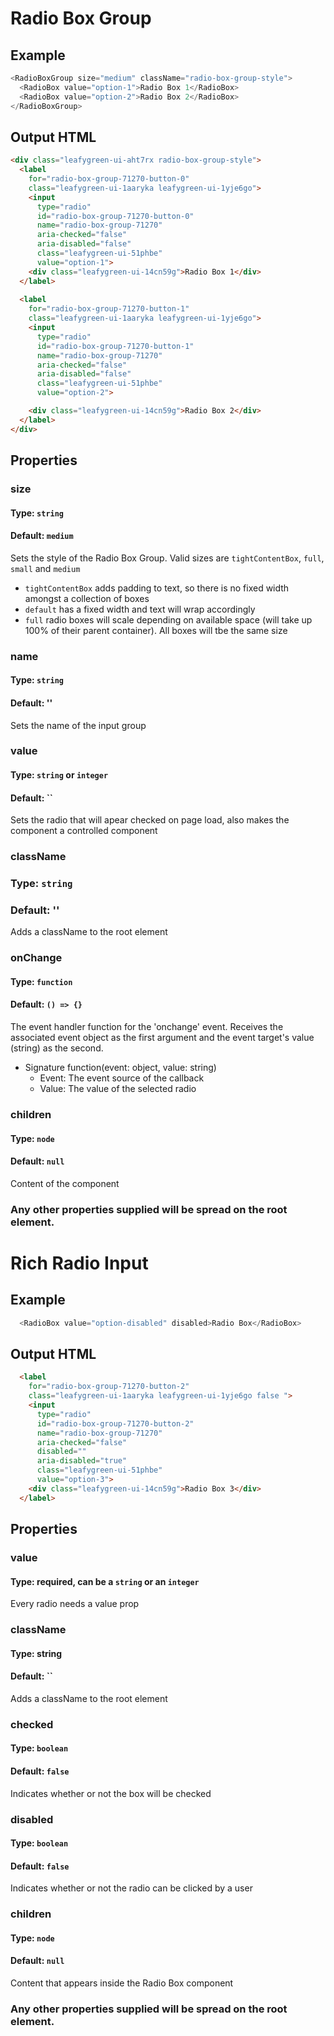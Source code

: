# Radio Box Group

## Example
```js
<RadioBoxGroup size="medium" className="radio-box-group-style">
  <RadioBox value="option-1">Radio Box 1</RadioBox>
  <RadioBox value="option-2">Radio Box 2</RadioBox>
</RadioBoxGroup>
```

## Output HTML
```html
<div class="leafygreen-ui-aht7rx radio-box-group-style">
  <label 
    for="radio-box-group-71270-button-0"
    class="leafygreen-ui-1aaryka leafygreen-ui-1yje6go">  
    <input 
      type="radio" 
      id="radio-box-group-71270-button-0" 
      name="radio-box-group-71270" 
      aria-checked="false" 
      aria-disabled="false" 
      class="leafygreen-ui-51phbe" 
      value="option-1">
    <div class="leafygreen-ui-14cn59g">Radio Box 1</div>
  </label>
  
  <label 
    for="radio-box-group-71270-button-1" 
    class="leafygreen-ui-1aaryka leafygreen-ui-1yje6go">
    <input 
      type="radio" 
      id="radio-box-group-71270-button-1" 
      name="radio-box-group-71270" 
      aria-checked="false" 
      aria-disabled="false" 
      class="leafygreen-ui-51phbe" 
      value="option-2">

    <div class="leafygreen-ui-14cn59g">Radio Box 2</div>
  </label>
</div>
```

## Properties

### size
#### Type: `string`
#### Default: `medium`
Sets the style of the Radio Box Group. Valid sizes are `tightContentBox`, `full`, `small` and `medium`
  * `tightContentBox` adds padding to text, so there is no fixed width amongst a collection of boxes 
  * `default` has a fixed width and text will wrap accordingly 
  * `full` radio boxes will scale depending on available space (will take up 100% of their parent container). All boxes will tbe the same size

### name
#### Type: `string`
#### Default: ''
Sets the name of the input group

### value
#### Type: `string` or `integer`
#### Default: ``
Sets the radio that will apear checked on page load, also makes the component a controlled component

### className
### Type: `string`
### Default: ''
Adds a className to the root element

### onChange
#### Type: `function`
#### Default: `() => {}`
The event handler function for the 'onchange' event. Receives the associated event object as the first argument and the event target's value (string) as the second.
* Signature function(event: object, value: string)
  * Event: The event source of the callback
  * Value: The value of the selected radio

### children
#### Type: `node`
#### Default: `null`
Content of the component

### Any other properties supplied will be spread on the root element.
 
# Rich Radio Input

## Example 
```js
  <RadioBox value="option-disabled" disabled>Radio Box</RadioBox>
```

## Output HTML
```html
  <label 
    for="radio-box-group-71270-button-2" 
    class="leafygreen-ui-1aaryka leafygreen-ui-1yje6go false "> 
    <input 
      type="radio" 
      id="radio-box-group-71270-button-2" 
      name="radio-box-group-71270" 
      aria-checked="false" 
      disabled="" 
      aria-disabled="true" 
      class="leafygreen-ui-51phbe" 
      value="option-3">
    <div class="leafygreen-ui-14cn59g">Radio Box 3</div>
  </label> 
```

## Properties

### value
#### Type: required, can be a `string` or an `integer`
Every radio needs a value prop

### className
#### Type: string
#### Default: ``
Adds a className to the root element

### checked 
#### Type: `boolean`
#### Default: `false`
Indicates whether or not the box will be checked

### disabled
#### Type: `boolean`
#### Default: `false`
Indicates whether or not the radio can be clicked by a user

### children
#### Type: `node`
#### Default: `null`
Content that appears inside the Radio Box component

### Any other properties supplied will be spread on the root element.